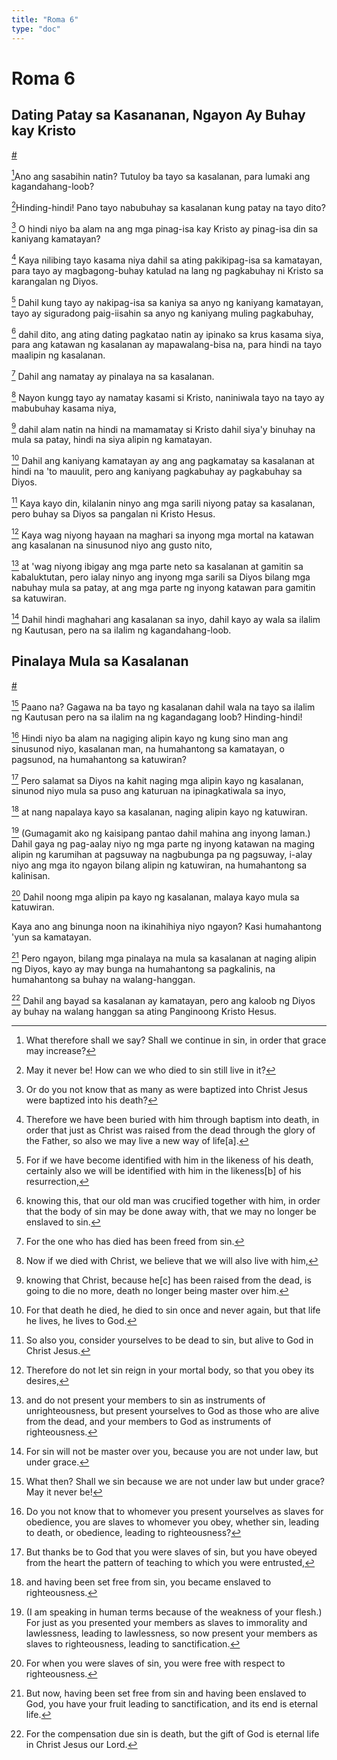 ```yaml
---
title: "Roma 6"
type: "doc"
---
```


# Roma 6

## Dating Patay sa Kasananan, Ngayon Ay Buhay kay Kristo
[#](# "Formerly Dead to Sin, Now Alive in Christ")

[^1]Ano ang sasabihin natin? Tutuloy ba tayo sa kasalanan, para lumaki ang kagandahang-loob?

[^1]: What therefore shall we say? Shall we continue in sin, in order that grace may increase?

[^2]Hinding-hindi! Pano tayo nabubuhay sa kasalanan kung patay na tayo dito?

[^2]: May it never be! How can we who died to sin still live in it?

[^3] O hindi niyo ba alam na ang mga pinag-isa kay Kristo ay pinag-isa din sa kaniyang kamatayan?

[^3]: Or do you not know that as many as were baptized into Christ Jesus were baptized into his death?

[^4] Kaya nilibing tayo kasama niya dahil sa ating pakikipag-isa sa kamatayan, para tayo ay magbagong-buhay katulad na lang ng pagkabuhay ni Kristo sa karangalan ng Diyos.

[^4]: Therefore we have been buried with him through baptism into death, in order that just as Christ was raised from the dead through the glory of the Father, so also we may live a new way of life[a].

[^5] Dahil kung tayo ay nakipag-isa sa kaniya sa anyo ng kaniyang kamatayan, tayo ay siguradong paig-iisahin sa anyo ng kaniyang muling pagkabuhay,

[^5]: For if we have become identified with him in the likeness of his death, certainly also we will be identified with him in the likeness[b] of his resurrection,

[^6] dahil dito, ang ating dating pagkatao natin ay ipinako sa krus kasama siya, para ang katawan ng kasalanan ay mapawalang-bisa na, para hindi na tayo maalipin ng kasalanan.

[^6]: knowing this, that our old man was crucified together with him, in order that the body of sin may be done away with, that we may no longer be enslaved to sin.

[^7] Dahil ang namatay ay pinalaya na sa kasalanan.

[^7]: For the one who has died has been freed from sin.

[^8] Nayon kungg tayo ay namatay kasami si Kristo, naniniwala tayo na tayo ay mabubuhay kasama niya,

[^8]: Now if we died with Christ, we believe that we will also live with him,

[^9] dahil alam natin na hindi na mamamatay si Kristo dahil siya'y binuhay na mula sa patay, hindi na siya alipin ng kamatayan.

[^9]: knowing that Christ, because he[c] has been raised from the dead, is going to die no more, death no longer being master over him.

[^10] Dahil ang kaniyang kamatayan ay ang ang pagkamatay sa kasalanan at hindi na 'to mauulit, pero ang kaniyang pagkabuhay ay pagkabuhay sa Diyos.

[^10]: For that death he died, he died to sin once and never again, but that life he lives, he lives to God.

[^11] Kaya kayo din, kilalanin ninyo ang mga sarili niyong patay sa kasalanan, pero buhay sa Diyos sa pangalan ni Kristo Hesus.

[^11]: So also you, consider yourselves to be dead to sin, but alive to God in Christ Jesus.

[^12] Kaya wag niyong hayaan na maghari sa inyong mga mortal na katawan ang kasalanan na sinusunod niyo ang gusto nito,

[^12]: Therefore do not let sin reign in your mortal body, so that you obey its desires,

[^13] at 'wag niyong ibigay ang mga parte neto sa kasalanan at gamitin sa kabaluktutan, pero ialay ninyo ang inyong mga sarili sa Diyos bilang mga nabuhay mula sa patay, at ang mga parte ng inyong katawan para gamitin sa katuwiran.

[^13]: and do not present your members to sin as instruments of unrighteousness, but present yourselves to God as those who are alive from the dead, and your members to God as instruments of righteousness.

[^14] Dahil hindi maghahari ang kasalanan sa inyo, dahil kayo ay wala sa ilalim ng Kautusan, pero na sa ilalim ng kagandahang-loob.

[^14]: For sin will not be master over you, because you are not under law, but under grace.

## Pinalaya Mula sa Kasalanan
[#](# "Set Free from Sin")

[^15] Paano na? Gagawa na ba tayo ng kasalanan dahil wala na tayo sa ilalim ng Kautusan pero na sa ilalim na ng kagandagang loob? Hinding-hindi!

[^15]: What then? Shall we sin because we are not under law but under grace? May it never be!

[^16] Hindi niyo ba alam na nagiging alipin kayo ng kung sino man ang sinusunod niyo, kasalanan man, na humahantong sa kamatayan, o pagsunod, na humahantong sa katuwiran?

[^16]: Do you not know that to whomever you present yourselves as slaves for obedience, you are slaves to whomever you obey, whether sin, leading to death, or obedience, leading to righteousness?

[^17] Pero salamat sa Diyos na kahit naging mga alipin kayo ng kasalanan, sinunod niyo mula sa puso ang katuruan na ipinagkatiwala sa inyo,

[^17]: But thanks be to God that you were slaves of sin, but you have obeyed from the heart the pattern of teaching to which you were entrusted,

[^18] at nang napalaya kayo sa kasalanan, naging alipin kayo ng katuwiran.

[^18]: and having been set free from sin, you became enslaved to righteousness.

[^19] (Gumagamit ako ng kaisipang pantao dahil mahina ang inyong laman.) Dahil gaya ng pag-aalay niyo ng mga parte ng inyong katawan na maging alipin ng karumihan at pagsuway na nagbubunga pa ng pagsuway, i-alay niyo ang mga ito ngayon bilang alipin ng katuwiran, na humahantong sa kalinisan.

[^19]: (I am speaking in human terms because of the weakness of your flesh.) For just as you presented your members as slaves to immorality and lawlessness, leading to lawlessness, so now present your members as slaves to righteousness, leading to sanctification.

[^20] Dahil noong mga alipin pa kayo ng kasalanan, malaya kayo mula sa katuwiran.

[^20]: For when you were slaves of sin, you were free with respect to righteousness.

Kaya ano ang binunga noon na ikinahihiya niyo ngayon? Kasi humahantong 'yun sa kamatayan.

[^21]: Therefore what sort of fruit did you have then, about which you are now ashamed? For the end of those things is death.

[^22] Pero ngayon, bilang mga pinalaya na mula sa kasalanan at naging alipin ng Diyos, kayo ay may bunga na humahantong sa pagkalinis, na humahantong sa buhay na walang-hanggan.

[^22]: But now, having been set free from sin and having been enslaved to God, you have your fruit leading to sanctification, and its end is eternal life.

[^23] Dahil ang bayad sa kasalanan ay kamatayan, pero ang kaloob ng Diyos ay buhay na walang hanggan sa ating Panginoong Kristo Hesus.

[^23]: For the compensation due sin is death, but the gift of God is eternal life in Christ Jesus our Lord.
